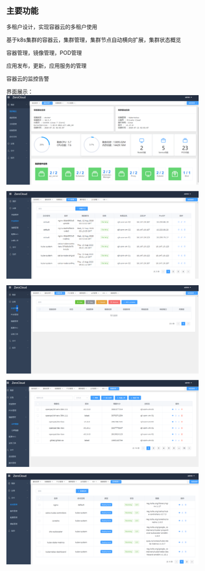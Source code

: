 
## 主要功能

多租户设计，实现容器云的多租户使用

基于k8s集群的容器云，集群管理，集群节点自动横向扩展，集群状态概览

容器管理，镜像管理，POD管理

应用发布，更新，应用服务的管理

容器云的监控告警

界面展示：
![image](https://github.com/EthanSun2019/ContainerManager/blob/master/b0999dc299f2dd08d66cde90b59a6ed.png)

![image](https://github.com/EthanSun2019/ContainerManager/blob/master/53c3747e65ab9ca82c1909d588432ea.png)

![image](https://github.com/EthanSun2019/ContainerManager/blob/master/0123ba3a97e25faf9c40f6c31c9b6de.png)

![image](https://github.com/EthanSun2019/ContainerManager/blob/master/99cfdf45f05e1ad84c30596fa3ae502.png)

![image](https://github.com/EthanSun2019/ContainerManager/blob/master/9f1a531d348ea6882bcbb01721b9f8d.png)


